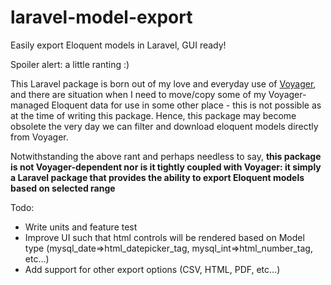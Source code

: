# laravel-model-export

Easily export Eloquent models in Laravel, GUI ready!

Spoiler alert: a little ranting :)

This Laravel package is born out of my love and everyday use of [Voyager](https://github.com/the-control-group/voyager), and there are situation when I need to move/copy some of my Voyager-managed Eloquent data for use in some other place - this is not possible as at the time of writing this package. Hence, this package may become obsolete the very day we can filter and download eloquent models directly from Voyager.

Notwithstanding the above rant and perhaps needless to say, **this package is not Voyager-dependent nor is it tightly coupled with Voyager: it simply a Laravel package that provides the ability to export Eloquent models based on selected range**

Todo:

- Write units and feature test
- Improve UI such that html controls will be rendered based on Model type (mysql_date=>html_datepicker_tag, mysql_int=>html_number_tag, etc...)
- Add support for other export options (CSV, HTML, PDF, etc...)
